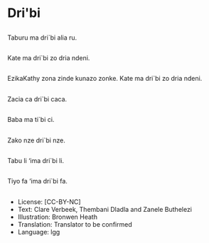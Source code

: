 # Dri'bi

##
Taburu ma dri`bi alia ru.

##
Kate ma dri`bi zo dria
ndeni.

##
EzikaKathy zona zinde
kunazo zonke.
Kate ma dri`bi zo dria
ndeni.

##
Zacia ca dri`bi caca.

##
Baba ma ti`bi ci.

##
Zako nze dri`bi nze.

##
Tabu li ‘ima dri`bi li.

##
Tiyo fa ‘ima dri`bi fa.

##
* License: [CC-BY-NC]
* Text: Clare Verbeek, Thembani Dladla and Zanele Buthelezi
* Illustration: Bronwen Heath
* Translation: Translator to be confirmed
* Language: lgg

